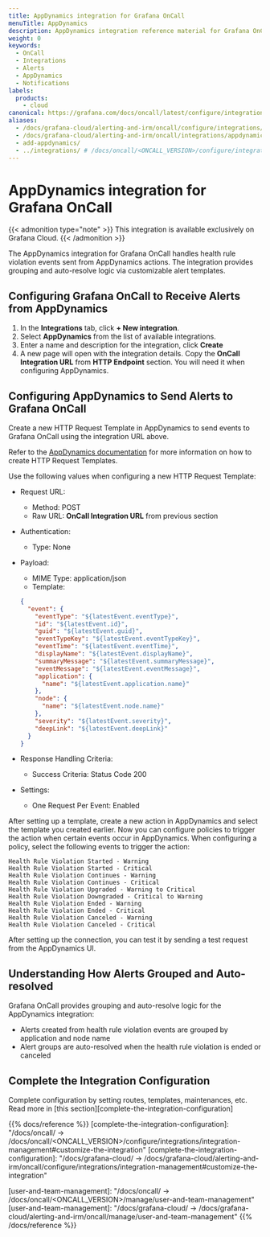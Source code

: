 ```yaml
---
title: AppDynamics integration for Grafana OnCall
menuTitle: AppDynamics
description: AppDynamics integration reference material for Grafana OnCall.
weight: 0
keywords:
  - OnCall
  - Integrations
  - Alerts
  - AppDynamics
  - Notifications
labels:
  products:
    - cloud
canonical: https://grafana.com/docs/oncall/latest/configure/integrations/references/appdynamics
aliases:
  - /docs/grafana-cloud/alerting-and-irm/oncall/configure/integrations/references/appdynamics
  - /docs/grafana-cloud/alerting-and-irm/oncall/integrations/appdynamics
  - add-appdynamics/
  - ../integrations/ # /docs/oncall/<ONCALL_VERSION>/configure/integrations/references/appdynamics
---
```


# AppDynamics integration for Grafana OnCall

{{< admonition type="note" >}}
This integration is available exclusively on Grafana Cloud.
{{< /admonition >}}

The AppDynamics integration for Grafana OnCall handles health rule violation events sent from AppDynamics actions.
The integration provides grouping and auto-resolve logic via customizable alert templates.

## Configuring Grafana OnCall to Receive Alerts from AppDynamics

1. In the **Integrations** tab, click **+ New integration**.
2. Select **AppDynamics** from the list of available integrations.
3. Enter a name and description for the integration, click **Create**
4. A new page will open with the integration details. Copy the **OnCall Integration URL** from **HTTP Endpoint** section.
You will need it when configuring AppDynamics.

## Configuring AppDynamics to Send Alerts to Grafana OnCall

Create a new HTTP Request Template in AppDynamics to send events to Grafana OnCall using the integration URL above.

Refer to the [AppDynamics documentation](https://docs.appdynamics.com/appd/23.x/latest/en/appdynamics-essentials/alert-and-respond/actions/http-request-actions-and-templates)
for more information on how to create HTTP Request Templates.

Use the following values when configuring a new HTTP Request Template:

* Request URL:
  * Method: POST
  * Raw URL: **OnCall Integration URL** from previous section
* Authentication:
  * Type: None
* Payload:
  * MIME Type: application/json
  * Template:

  ```json
  {
    "event": {
      "eventType": "${latestEvent.eventType}",
      "id": "${latestEvent.id}",
      "guid": "${latestEvent.guid}",
      "eventTypeKey": "${latestEvent.eventTypeKey}",
      "eventTime": "${latestEvent.eventTime}",
      "displayName": "${latestEvent.displayName}",
      "summaryMessage": "${latestEvent.summaryMessage}",
      "eventMessage": "${latestEvent.eventMessage}",
      "application": {
        "name": "${latestEvent.application.name}"
      },
      "node": {
        "name": "${latestEvent.node.name}"
      },
      "severity": "${latestEvent.severity}",
      "deepLink": "${latestEvent.deepLink}"
    }
  }
  ```

* Response Handling Criteria:
  * Success Criteria: Status Code 200
* Settings:
  * One Request Per Event: Enabled

After setting up a template, create a new action in AppDynamics and select the template you created earlier.
Now you can configure policies to trigger the action when certain events occur in AppDynamics.
When configuring a policy, select the following events to trigger the action:

```plain
Health Rule Violation Started - Warning
Health Rule Violation Started - Critical
Health Rule Violation Continues - Warning
Health Rule Violation Continues - Critical
Health Rule Violation Upgraded - Warning to Critical
Health Rule Violation Downgraded - Critical to Warning
Health Rule Violation Ended - Warning
Health Rule Violation Ended - Critical
Health Rule Violation Canceled - Warning
Health Rule Violation Canceled - Critical
```

After setting up the connection, you can test it by sending a test request from the AppDynamics UI.

## Understanding How Alerts Grouped and Auto-resolved

Grafana OnCall provides grouping and auto-resolve logic for the AppDynamics integration:

* Alerts created from health rule violation events are grouped by application and node name
* Alert groups are auto-resolved when the health rule violation is ended or canceled

## Complete the Integration Configuration

Complete configuration by setting routes, templates, maintenances, etc. Read more in
[this section][complete-the-integration-configuration]

{{% docs/reference %}}
[complete-the-integration-configuration]: "/docs/oncall/ -> /docs/oncall/<ONCALL_VERSION>/configure/integrations/integration-management#customize-the-integration"
[complete-the-integration-configuration]: "/docs/grafana-cloud/ -> /docs/grafana-cloud/alerting-and-irm/oncall/configure/integrations/integration-management#customize-the-integration"

[user-and-team-management]: "/docs/oncall/ -> /docs/oncall/<ONCALL_VERSION>/manage/user-and-team-management"
[user-and-team-management]: "/docs/grafana-cloud/ -> /docs/grafana-cloud/alerting-and-irm/oncall/manage/user-and-team-management"
{{% /docs/reference %}}
